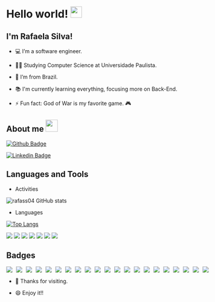 # Hello world! <img src=https://github.com/TheDudeThatCode/TheDudeThatCode/blob/master/Assets/Earth.gif width="30">

## I'm Rafaela Silva!

 - :computer: I’m a software engineer.

- 👩‍🎓 Studying Computer Science at Universidade Paulista.

- :house_with_garden: I’m from Brazil.

- :books: I'm currently learning everything, focusing more on Back-End.

- ⚡ Fun fact: God of War is my favorite game. 🎮

## About me <img src="https://github.com/TheDudeThatCode/TheDudeThatCode/blob/master/Assets/Handshake.gif" height="32px">

[![Github Badge](https://img.shields.io/badge/-Github-000?style=flat-square&logo=Github&logoColor=white&link=https://github.com/rafass04)](https://github.com/rafass04)

[![Linkedin Badge](https://img.shields.io/badge/LinkedIn-0077B5?style=for-the-badge&logo=linkedin&logoColor=white&link=https://www.linkedin.com/in/rafaelasilva-/)](https://www.linkedin.com/in/rafaelasilva-/)

## Languages and Tools

- Activities

![rafass04 GitHub stats](https://github-readme-stats.vercel.app/api?username=rafass04&show_icons=true&theme=radical)

- Languages

[![Top Langs](https://github-readme-stats.vercel.app/api/top-langs/?username=rafass04&layout=compact)](https://github.com/rafass04/github-readme-stats)

<img src="https://img.shields.io/badge/C%23-239120?style=for-the-badge&logo=c-sharp&logoColor=white" /> <img src="https://img.shields.io/badge/.NET-512BD4?style=for-the-badge&logo=dotnet&logoColor=white" /> <img src="https://img.shields.io/badge/JavaScript-323330?style=for-the-badge&logo=javascript&logoColor=F7DF1E" /> <img src="https://img.shields.io/badge/Node.js-339933?style=for-the-badge&logo=nodedotjs&logoColor=white" /> <img src="https://img.shields.io/badge/MySQL-00000F?style=for-the-badge&logo=mysql&logoColor=white" /> <img src="https://img.shields.io/badge/rabbitmq-%23FF6600.svg?&style=for-the-badge&logo=rabbitmq&logoColor=white" /> <img src="https://img.shields.io/badge/Postman-FF6C37?style=for-the-badge&logo=Postman&logoColor=white" />  

## Badges
<div style="display: flex; gap: 10px;">
 <a href="https://www.credly.com/earner/earned/badge/e16e74f0-1999-4c27-a03a-8ce6a42462d6" target="_blank"><img src="https://images.credly.com/size/110x110/images/08216781-93cb-4ba1-8110-8eb3401fa8ce/Docker_Essentials_-_ISDN.png" /></a>
 <a href="https://www.credly.com/earner/earned/badge/bcf7d79b-17c9-4027-b1b1-7f89b7c15efb" target="_blank"><img src="https://images.credly.com/size/110x110/images/c0fb61c5-3b28-4536-8723-c6b7f486302c/Cloud_Kubernetes_Service.png" /></a>
<a href="https://www.credly.com/earner/earned/share/c4f2d2e1-e310-4048-8cd4-0421ac331836" target="_blank"><img src="https://images.credly.com/size/110x110/images/b5243e36-b05f-426b-994a-87a535f1c217/Build_your_own_chatbot_-_CC_v3.png" /></a>
<a href="https://www.credly.com/earner/earned/badge/7a7fdfb7-dbaf-4c74-aef9-cbcc5655317f" target="_blank"><img src="https://images.credly.com/size/110x110/images/59b78dac-c708-46c6-986b-a918efeb1606/IBM_Garage_Method_for_Cloud_-_Advocate.png" /></a>
<a href="https://www.credly.com/earner/earned/badge/52c3eabd-2076-483c-bba8-e8de80343c20" target="_blank"><img src="https://images.credly.com/size/110x110/images/a972f054-be07-4845-85c7-95c8d11852f5/IBM-Agile-Explorer.png" /></a>
<a href="https://www.credly.com/earner/earned/badge/3d287821-f1f6-4b0c-bb0e-d0f046137eb3" target="_blank"><img src="https://images.credly.com/size/110x110/images/376369e8-1901-44fa-af45-ce4422818f0c/Itsio_and_IBM_Cloud_Container_Service.png" /></a>
<a href="https://www.credly.com/earner/earned/badge/0a5d3f44-a0b6-4342-a757-039d9b75eb8c" target="_blank"><img src="https://images.credly.com/size/110x110/images/16d5a420-770b-4699-97ec-46708e3680c5/Big_Data_Found_Level_1_-_CC_-_2019.png" /></a>
 <a href="https://www.credly.com/earner/earned/badge/97e20810-632c-4928-a2d5-6d2b4f59e724" target="_blank"><img src="https://images.credly.com/size/110x110/images/b4e6cd62-b23f-4166-88a4-37f7f636efc4/Big_Data_Found_Level_2_-_CC_v2.png" /></a>
<a href="https://www.credly.com/earner/earned/badge/25e33c32-9c5b-49a6-89d1-06c546ee70bd" target="_blank"><img src="https://images.credly.com/size/110x110/images/4e5341a0-031a-477d-a3c6-7a641e79dc2c/Hadoop_Data_Found_Level_1_-_CC_-_2019.png" /></a>
 <a href="https://www.credly.com/earner/earned/badge/38e38095-386e-4010-b934-200487023555" target="_blank"><img src="https://images.credly.com/size/110x110/images/9fd5ad20-ba42-4213-848b-2a99b2778a11/Spark_Level_1_ver_2_-_CC_-_2019.png" /></a>
 <a href="https://www.credly.com/earner/earned/badge/0151e00e-8d6f-496d-ab92-753c4b9d599b" target="_blank"><img src="https://images.credly.com/size/110x110/images/f2f9716d-7be0-47ef-b4ad-c8d3b481b9d7/Data_Sci_Business_Level_1_-_CC_-_2019.png" /></a>
 <a href="https://www.credly.com/earner/earned/badge/0525d628-7703-4cf1-8ed8-0f40824a65bb" target="_blank"><img src="https://images.credly.com/size/110x110/images/5ca7b236-6105-4154-ba22-c8ae12ec1d8c/Data_Sci_Found_Level_1_-_CC_-_2019.png" /></a>
 <a href="https://www.credly.com/earner/earned/badge/0c384be1-0abd-4807-8ad2-402a6bbf6348" target="_blank"><img src="https://images.credly.com/size/110x110/images/d7321425-c989-4bf9-846a-cd2a647d213b/Data_Sci_Foundations_Level_2_-_CC_-_2019.png" /></a>
 <a href="https://www.credly.com/earner/earned/badge/98057342-0e39-496d-bcf5-e7ef6d3468ce" target="_blank"><img src="https://images.credly.com/size/110x110/images/ad001ad4-458d-44bc-90d0-9295c7b87655/Watson_Studio_Essentials_-_v2.png" /></a>
  <a href="https://www.credly.com/earner/earned/badge/f948c385-320c-4c91-81f9-4cd7efdef3bd" target="_blank"><img src="https://images.credly.com/size/110x110/images/49211314-919e-4207-885a-7d2ff76ddb07/Statistics_101_-_CC.png" /></a>
<a href="https://www.credly.com/earner/earned/badge/aa669abe-05b2-4ef4-88d3-22bde689703e" target="_blank"><img src="https://images.credly.com/size/110x110/images/6135f203-21b0-41f1-bd19-681faf473235/Watson_Assistant_-Methodology.png" /></a>
 <a href="https://www.credly.com/earner/earned/badge/1362672d-6cb4-4332-9bae-ba9b87a6c21b" target="_blank"><img src="https://images.credly.com/size/110x110/images/993f0916-3c26-4d06-89ff-76c29e986d68/Watson_Assistant_-_Foundations.png" /></a>
 <a href="https://www.credly.com/earner/earned/badge/2a1d27fe-0ff0-468e-9429-e69a6c7cd473" target="_blank"><img src="https://images.credly.com/size/110x110/images/3f9d77d0-ea72-4883-a34f-e5f0e4184994/Watson_Academy_-_Speech_to_Text_2019.png" /></a>
 <a href="https://www.credly.com/earner/earned/badge/080ede39-40bb-47f0-b5a2-20b91e84919c" target="_blank"><img src="https://images.credly.com/size/110x110/images/fa1d5a32-416f-4370-be07-3a836072dedb/Watson_Visual_Recognition_-_2018.png" /></a>
  <a href="https://www.credly.com/earner/earned/badge/74414499-9478-4d05-b6a9-2c5ba38bb630" target="_blank"><img src="https://images.credly.com/size/110x110/images/9783ee52-7ec0-460a-b9ff-51555eb92596/Watson_Knowledge_Studio.png" /></a>
 <a href="https://www.credly.com/earner/earned/badge/3ef0c9f9-120d-4872-83c7-26dffdad979c" target="_blank"><img src="https://images.credly.com/size/110x110/images/18cfda79-63fc-4a6d-a96c-2ffc9887cd3c/IBM-Quantum-Conversations.png" /></a>
</div>

- 💙 Thanks for visiting.

- 😄 Enjoy it!!


<!--
**rafass04/rafass04** is a ✨ _special_ ✨ repository because its `README.md` (this file) appears on your GitHub profile.

Here are some ideas to get you started:

- 🔭 I’m currently working on ...
- 🌱 studying Computer Science at Universidade Paulista ...
- 👯 I’m looking to collaborate on ...
- 🤔 I’m looking for help with ...
- 💬 Ask me about ...
- 📫 How to reach me: ...
- 😄 Pronouns: ...
- ⚡ Fun fact: ...
-->
